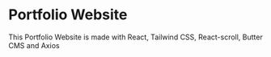 # Portfolio Website
 This Portfolio Website is made with React, Tailwind CSS, React-scroll, Butter CMS and Axios
